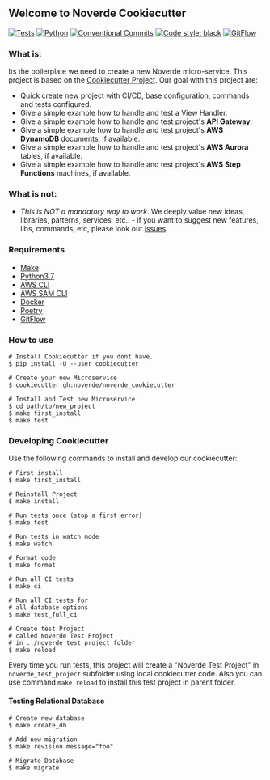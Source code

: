 ## Welcome to Noverde Cookiecutter

[![Tests](https://github.com/noverde/noverde_cookiecutter/workflows/tests/badge.svg)](https://github.com/noverde/noverde_cookiecutter/actions)
[![Python](https://img.shields.io/badge/python-3.7-green)](https://www.python.org)
[![Conventional Commits](https://img.shields.io/badge/Conventional%20Commits-1.0.0-yellow.svg)](https://conventionalcommits.org)
<a href="https://github.com/psf/black"><img alt="Code style: black"
src="https://img.shields.io/badge/code%20style-black-000000.svg"></a>
[![GitFlow](https://img.shields.io/badge/GitFlow-Friendly-brightgreen)](https://www.atlassian.com/git/tutorials/comparing-workflows/gitflow-workflow)

### What is:

Its the boilerplate we need to create a new Noverde micro-service. This
project is based on the
[Cookiecutter Project](https://github.com/cookiecutter/cookiecutter).
Our goal with this project are:

* Quick create new project with CI/CD, base configuration, commands and
  tests configured.
* Give a simple example how to handle and test a View Handler.
* Give a simple example how to handle and test project's **API
  Gateway**.
* Give a simple example how to handle and test project's **AWS
  DynamoDB** documents, if available.
* Give a simple example how to handle and test project's **AWS Aurora**
  tables, if available.
* Give a simple example how to handle and test project's **AWS Step
  Functions** machines, if available.

### What is not:

* *This is NOT a mandatory way to work*. We deeply value new ideas,
  libraries, patterns, services, etc.. - if you want to suggest new
  features, libs, commands, etc, please look our
  [issues](https://github.com/noverde/noverde_cookiecutter/issues).

### Requirements

* [Make](https://www.gnu.org/software/make/)
* [Python3.7](https://www.python.org)
* [AWS CLI](https://aws.amazon.com/cli/)
* [AWS SAM CLI](https://docs.aws.amazon.com/serverless-application-model/latest/developerguide/serverless-sam-cli-install.html)
* [Docker](https://www.docker.com)
* [Poetry](https://python-poetry.org/)
* [GitFlow](https://github.com/petervanderdoes/gitflow-avh/wiki/Installation)

### How to use
```shell
# Install Cookiecutter if you dont have.
$ pip install -U --user cookiecutter

# Create your new Microservice
$ cookiecutter gh:noverde/noverde_cookiecutter

# Install and Test new Microservice
$ cd path/to/new_project
$ make first_install
$ make test
```

### Developing Cookiecutter

Use the following commands to install and develop our cookiecutter:

```shell
# First install
$ make first_install

# Reinstall Project
$ make install

# Run tests once (stop a first error)
$ make test

# Run tests in watch mode
$ make watch

# Format code
$ make format

# Run all CI tests
$ make ci

# Run all CI tests for
# all database options
$ make test_full_ci

# Create test Project
# called Noverde Test Project
# in ../noverde_test_project folder
$ make reload
```

Every time you run tests, this project will create a "Noverde Test
Project" in `noverde_test_project` subfolder using local cookiecutter
code. Also you can use command `make reload` to install this test
project in parent folder.

#### Testing Relational Database
```shell
# Create new database
$ make create_db

# Add new migration
$ make revision message="foo"

# Migrate Database
$ make migrate
```
